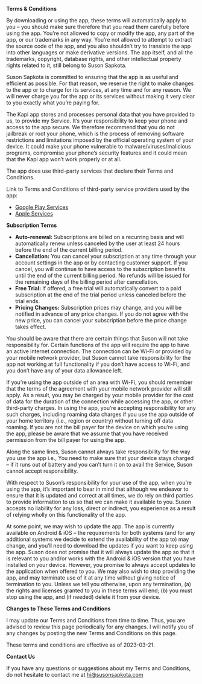 
**Terms & Conditions**

By downloading or using the app, these terms will automatically apply to you – you should make sure therefore that you read them carefully before using the app. You’re not allowed to copy or modify the app, any part of the app, or our trademarks in any way. You’re not allowed to attempt to extract the source code of the app, and you also shouldn’t try to translate the app into other languages or make derivative versions. The app itself, and all the trademarks, copyright, database rights, and other intellectual property rights related to it, still belong to Suson Sapkota.

Suson Sapkota is committed to ensuring that the app is as useful and efficient as possible. For that reason, we reserve the right to make changes to the app or to charge for its services, at any time and for any reason. We will never charge you for the app or its services without making it very clear to you exactly what you’re paying for.

The Kapi app stores and processes personal data that you have provided to us, to provide my Service. It’s your responsibility to keep your phone and access to the app secure. We therefore recommend that you do not jailbreak or root your phone, which is the process of removing software restrictions and limitations imposed by the official operating system of your device. It could make your phone vulnerable to malware/viruses/malicious programs, compromise your phone’s security features and it could mean that the Kapi app won’t work properly or at all.

The app does use third-party services that declare their Terms and Conditions.

Link to Terms and Conditions of third-party service providers used by the app:

* [Google Play Services](https://policies.google.com/terms)
* [Apple Services](https://www.apple.com/legal/internet-services/itunes/us/terms.html)

**Subscription Terms**

* **Auto-renewal:** Subscriptions are billed on a recurring basis and will automatically renew unless canceled by the user at least 24 hours before the end of the current billing period.
* **Cancellation:** You can cancel your subscription at any time through your account settings in the app or by contacting customer support. If you cancel, you will continue to have access to the subscription benefits until the end of the current billing period. No refunds will be issued for the remaining days of the billing period after cancellation.
* **Free Trial:** If offered, a free trial will automatically convert to a paid subscription at the end of the trial period unless canceled before the trial ends.
* **Pricing Changes:** Subscription prices may change, and you will be notified in advance of any price changes. If you do not agree with the new price, you can cancel your subscription before the price change takes effect.

You should be aware that there are certain things that Suson will not take responsibility for. Certain functions of the app will require the app to have an active internet connection. The connection can be Wi-Fi or provided by your mobile network provider, but Suson cannot take responsibility for the app not working at full functionality if you don’t have access to Wi-Fi, and you don’t have any of your data allowance left.

If you’re using the app outside of an area with Wi-Fi, you should remember that the terms of the agreement with your mobile network provider will still apply. As a result, you may be charged by your mobile provider for the cost of data for the duration of the connection while accessing the app, or other third-party charges. In using the app, you’re accepting responsibility for any such charges, including roaming data charges if you use the app outside of your home territory (i.e., region or country) without turning off data roaming. If you are not the bill payer for the device on which you’re using the app, please be aware that we assume that you have received permission from the bill payer for using the app.

Along the same lines, Suson cannot always take responsibility for the way you use the app i.e., You need to make sure that your device stays charged – if it runs out of battery and you can’t turn it on to avail the Service, Suson cannot accept responsibility.

With respect to Suson’s responsibility for your use of the app, when you’re using the app, it’s important to bear in mind that although we endeavor to ensure that it is updated and correct at all times, we do rely on third parties to provide information to us so that we can make it available to you. Suson accepts no liability for any loss, direct or indirect, you experience as a result of relying wholly on this functionality of the app.

At some point, we may wish to update the app. The app is currently available on Android & iOS – the requirements for both systems (and for any additional systems we decide to extend the availability of the app to) may change, and you’ll need to download the updates if you want to keep using the app. Suson does not promise that it will always update the app so that it is relevant to you and/or works with the Android & iOS version that you have installed on your device. However, you promise to always accept updates to the application when offered to you. We may also wish to stop providing the app, and may terminate use of it at any time without giving notice of termination to you. Unless we tell you otherwise, upon any termination, (a) the rights and licenses granted to you in these terms will end; (b) you must stop using the app, and (if needed) delete it from your device.

**Changes to These Terms and Conditions**

I may update our Terms and Conditions from time to time. Thus, you are advised to review this page periodically for any changes. I will notify you of any changes by posting the new Terms and Conditions on this page.

These terms and conditions are effective as of 2023-03-21.

**Contact Us**

If you have any questions or suggestions about my Terms and Conditions, do not hesitate to contact me at hi@susonsapkota.com
